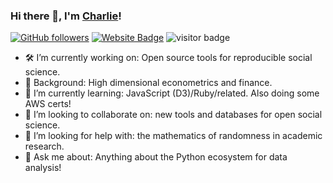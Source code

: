 ### Hi there 👋, I'm [Charlie](https://www.github.com/crahal)!

[![GitHub followers](https://img.shields.io/github/followers/crahal?style=social)](https://www.github.com/crahal)
[![Website Badge](https://img.shields.io/badge/-crahal.github.io-darkgreen?style=flat-square&logo=Safari&logoColor=white&link=http://sriharikapu.com)](http://crahal.github.io/)
<img src="https://visitor-badge.laobi.icu/badge?page_id=crahal" alt="visitor badge"/></p>


- 🛠️ I’m currently working on: Open source tools for reproducible social science.
- 📝 Background: High dimensional econometrics and finance.
- 🌱 I’m currently learning: JavaScript (D3)/Ruby/related. Also doing some AWS certs!
- 👯 I’m looking to collaborate on: new tools and databases for open social science.
- 🤔 I’m looking for help with: the mathematics of randomness in academic research.
- 💬 Ask me about: Anything about the Python ecosystem for data analysis!

